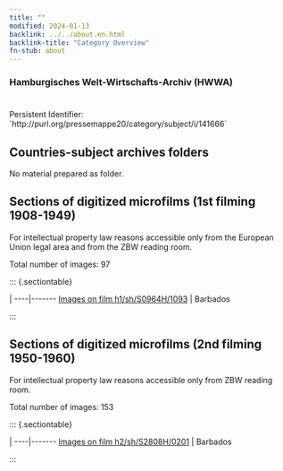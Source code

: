```yaml
---
title: ""
modified: 2024-01-13
backlink: ../../about.en.html
backlink-title: "Category Overview"
fn-stub: about
---
```


### Hamburgisches Welt-Wirtschafts-Archiv (HWWA)

# 

<div class="hint">Persistent Identifier: `http://purl.org/pressemappe20/category/subject/i/141666`</div>







## Countries-subject archives folders





No material prepared as folder.



<a id="filmsections" />

## Sections of digitized microfilms (1st filming 1908-1949)

<p>For intellectual property law reasons accessible only from the European Union legal area and from the ZBW reading room.</p>



<p>Total number of images: 97</p>




::: {.sectiontable}

 | 
----|-------
<a class="btn" href="https://pm20.zbw.eu/film/h1/sh/S0964H/1093" rel="nofollow">Images on film h1/sh/S0964H/1093</a> | Barbados


:::




## Sections of digitized microfilms (2nd filming 1950-1960)

<p>For intellectual property law reasons accessible only from ZBW reading room.</p>



<p>Total number of images: 153</p>




::: {.sectiontable}

 | 
----|-------
<a class="btn" href="https://pm20.zbw.eu/film/h2/sh/S2808H/0201" rel="nofollow">Images on film h2/sh/S2808H/0201</a> | Barbados


:::
















